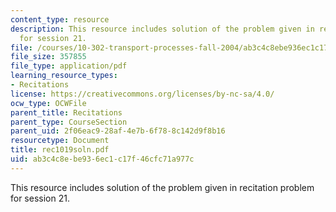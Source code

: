 ```yaml
---
content_type: resource
description: This resource includes solution of the problem given in recitation problem
  for session 21.
file: /courses/10-302-transport-processes-fall-2004/ab3c4c8ebe936ec1c17f46cfc71a977c_rec1019soln.pdf
file_size: 357855
file_type: application/pdf
learning_resource_types:
- Recitations
license: https://creativecommons.org/licenses/by-nc-sa/4.0/
ocw_type: OCWFile
parent_title: Recitations
parent_type: CourseSection
parent_uid: 2f06eac9-28af-4e7b-6f78-8c142d9f8b16
resourcetype: Document
title: rec1019soln.pdf
uid: ab3c4c8e-be93-6ec1-c17f-46cfc71a977c
---
```

This resource includes solution of the problem given in recitation problem for session 21.